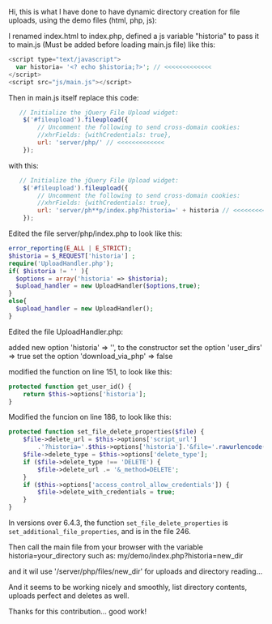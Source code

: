 Hi, this is what I have done to have dynamic directory creation for file uploads, using the demo files (html, php, js):

I renamed index.html to index.php, defined a js variable "historia" to pass it to main.js (Must be added before loading main.js file) like this:
```php
<script type="text/javascript">
  var historia= '<? echo $historia;?>'; // <<<<<<<<<<<<<
</script>
<script src="js/main.js"></script>
```
Then in main.js itself replace this code:
```js
   // Initialize the jQuery File Upload widget:
    $('#fileupload').fileupload({
        // Uncomment the following to send cross-domain cookies:
        //xhrFields: {withCredentials: true},
        url: 'server/php/' // <<<<<<<<<<<<<
    });
```
with this:
```js
   // Initialize the jQuery File Upload widget:
    $('#fileupload').fileupload({
        // Uncomment the following to send cross-domain cookies:
        //xhrFields: {withCredentials: true},
        url: 'server/ph**p/index.php?historia=' + historia // <<<<<<<<<<<<<
    });
```

Edited the file server/php/index.php to look like this:
```php
error_reporting(E_ALL | E_STRICT);
$historia = $_REQUEST['historia'] ;
require('UploadHandler.php');
if( $historia != '' ){
  $options = array('historia' => $historia);
  $upload_handler = new UploadHandler($options,true);
}
else{
  $upload_handler = new UploadHandler();
}
```

Edited the file UploadHandler.php: 

added new option 'historia' => '', to the constructor
set the option 'user_dirs' => true
set the option 'download_via_php' => false

modified the function on line 151, to look like this:
```php
protected function get_user_id() {
    return $this->options['historia'];
}
```
Modified the funcion on line 186, to look like this:
```php
protected function set_file_delete_properties($file) {
    $file->delete_url = $this->options['script_url']
        .'?historia='.$this->options['historia'].'&file='.rawurlencode($file->name); // <<<<<<<<<<<<<<
    $file->delete_type = $this->options['delete_type'];
    if ($file->delete_type !== 'DELETE') {
        $file->delete_url .= '&_method=DELETE';
    }
    if ($this->options['access_control_allow_credentials']) {
        $file->delete_with_credentials = true;
    }
}
```
In versions over 6.4.3, the function `set_file_delete_properties` is `set_additional_file_properties`, and is in the file 246.

Then call the main file from your browser with the variable historia=your_directory such as:
my/demo/index.php?historia=new_dir

and it wil use '/server/php/files/new_dir' for uploads and directory reading...

And it seems to be working nicely and smoothly, list directory contents, uploads perfect and deletes as well.

Thanks for this contribution... good work!